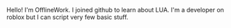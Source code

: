 Hello! I'm OfflineWork. I joined github to learn about LUA. I'm a developer on roblox but I can script very few basic stuff.
